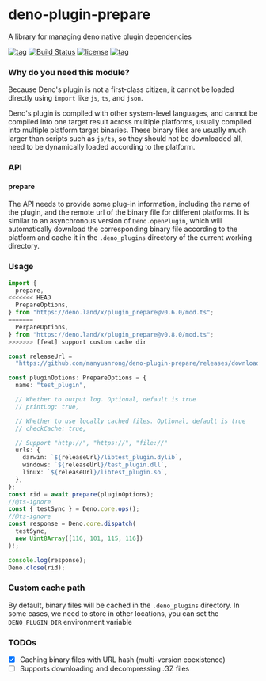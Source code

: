 # deno-plugin-prepare

A library for managing deno native plugin dependencies

[![tag](https://img.shields.io/github/tag/manyuanrong/deno-plugin-prepare.svg)](https://github.com/manyuanrong/deno-plugin-prepare)
[![Build Status](https://github.com/manyuanrong/deno-plugin-prepare/workflows/ci/badge.svg?branch=master)](https://github.com/manyuanrong/deno-plugin-prepare/actions)
[![license](https://img.shields.io/github/license/manyuanrong/deno-plugin-prepare.svg)](https://github.com/manyuanrong/deno-plugin-prepare)
[![tag](https://img.shields.io/badge/deno-v1.4.0-green.svg)](https://github.com/denoland/deno)

### Why do you need this module?

Because Deno's plugin is not a first-class citizen, it cannot be loaded directly using `import` like `js`, `ts`, and `json`.

Deno's plugin is compiled with other system-level languages, and cannot be compiled into one target result across multiple platforms, usually compiled into multiple platform target binaries. These binary files are usually much larger than scripts such as `js/ts`, so they should not be downloaded all, need to be dynamically loaded according to the platform.

### API

#### prepare

The API needs to provide some plug-in information, including the name of the plugin, and the remote url of the binary file for different platforms. It is similar to an asynchronous version of `Deno.openPlugin`, which will automatically download the corresponding binary file according to the platform and cache it in the `.deno_plugins` directory of the current working directory.

### Usage

```ts
import {
  prepare,
<<<<<<< HEAD
  PrepareOptions,
} from "https://deno.land/x/plugin_prepare@v0.6.0/mod.ts";
=======
  PerpareOptions,
} from "https://deno.land/x/plugin_prepare@v0.8.0/mod.ts";
>>>>>>> [feat] support custom cache dir

const releaseUrl =
  "https://github.com/manyuanrong/deno-plugin-prepare/releases/download/plugin_bins";

const pluginOptions: PrepareOptions = {
  name: "test_plugin",

  // Whether to output log. Optional, default is true
  // printLog: true,

  // Whether to use locally cached files. Optional, default is true
  // checkCache: true,

  // Support "http://", "https://", "file://"
  urls: {
    darwin: `${releaseUrl}/libtest_plugin.dylib`,
    windows: `${releaseUrl}/test_plugin.dll`,
    linux: `${releaseUrl}/libtest_plugin.so`,
  },
};
const rid = await prepare(pluginOptions);
//@ts-ignore
const { testSync } = Deno.core.ops();
//@ts-ignore
const response = Deno.core.dispatch(
  testSync,
  new Uint8Array([116, 101, 115, 116])
)!;

console.log(response);
Deno.close(rid);
```

### Custom cache path

By default, binary files will be cached in the `.deno_plugins` directory. In some cases, we need to store in other locations, you can set the `DENO_PLUGIN_DIR` environment variable

### TODOs

- [x] Caching binary files with URL hash (multi-version coexistence)
- [ ] Supports downloading and decompressing .GZ files
